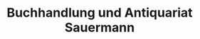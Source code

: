 ---
title: "Buchhandlung und Antiquariat Sauermann"
url: /radebeul/buchhandlung-und-antiquariat-sauermann/
shop: Bücher
---
